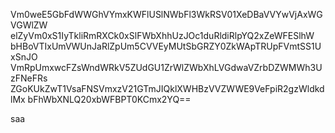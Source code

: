 Vm0weE5GbFdWWGhVYmxKWFlUSlNWbFl3WkRSV01XeDBaVVYwVjAxWGVGWlZW
elZyVm0xS1IyTkliRmRXCk0xSlFWbXhhUzJOc1duRldiRlpYQ2xZeWFESlhW
bHBoVTIxUmVWUnJaRlZpUm5CVVEyMUtSbGRZY0ZkWApTRUpFVmtSS1UxSnJO
VmRpUmxwcFZsWndWRkV5ZUdGU1ZrWlZWbXhLVGdwaVZrbDZWMWh3UzFNeFRs
ZGoKUkZwT1VsaFNSVmxzV21GTmJIQklXWHBzVVZWWE9VeFpiR2gzWldkdlMx
bFhWbXNLQ20xbWFBPT0KCmx2YQ==

saa